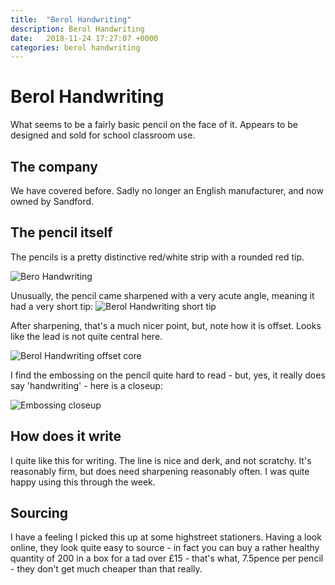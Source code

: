 ```yaml
---
title:  "Berol Handwriting"
description: Berol Handwriting
date:   2018-11-24 17:27:07 +0000
categories: berol handwriting
---
```


# Berol Handwriting

What seems to be a fairly basic pencil on the face of it. Appears to be designed and sold
for school classroom use.

## The company

We have covered before. Sadly no longer an English manufacturer, and now owned by Sandford.

## The pencil itself

The pencils is a pretty distinctive red/white strip with a rounded red tip.

![Bero Handwriting]({{site.url}}/images/berol_handwriting.jpg)

Unusually, the pencil came sharpened with a very acute angle, meaning it had
a very short tip:
![Berol Handwriting short tip]({{site.url}}/images/berol_hw_tip.jpg)

After sharpening, that's a much nicer point, but, note how it is offset. Looks
like the lead is not quite central here.

![Berol Handwriting offset core]({{site.url}}/images/berol_hw_tip2.jpg)

I find the embossing on the pencil quite hard to read - but, yes, it really does
say 'handwriting' - here is a closeup:

![Embossing closeup]({{site.url}}/images/berol_handwriting2.jpg)

## How does it write

I quite like this for writing. The line is nice and derk, and not scratchy. It's reasonably firm, but
does need sharpening reasonably often. I was quite happy using this through the week.

## Sourcing

I have a feeling I picked this up at some highstreet stationers. Having a look online, they look
quite easy to source - in fact you can buy a rather healthy quantity of 200 in a box for a tad
over £15 - that's what, 7.5pence per pencil - they don't get much cheaper than that really.
